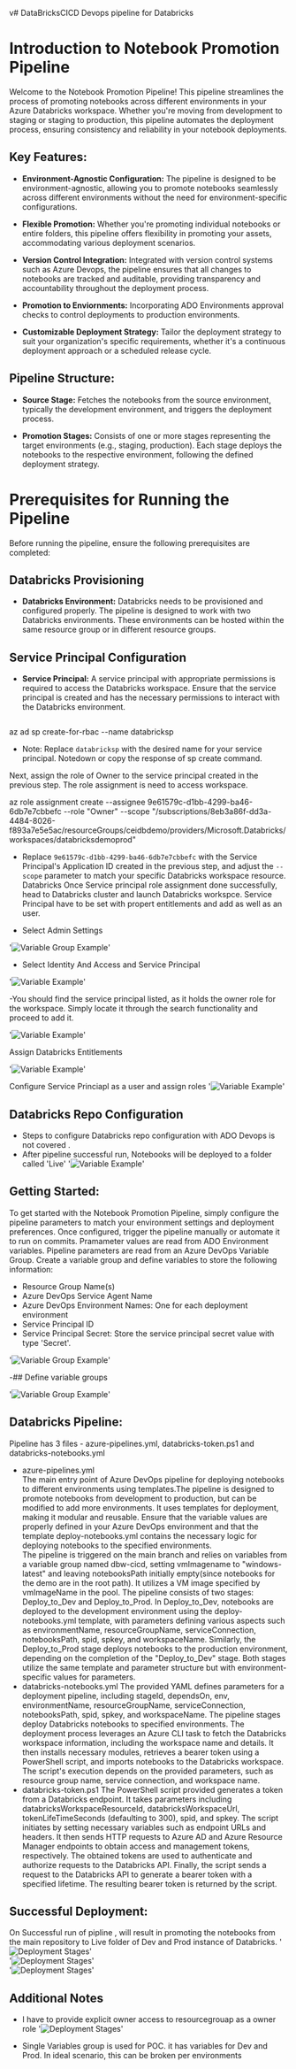 v# DataBricksCICD
Devops pipeline for Databricks
# Introduction to Notebook Promotion Pipeline

Welcome to the Notebook Promotion Pipeline! This pipeline streamlines the process of promoting notebooks across different environments in your Azure Databricks workspace. Whether you're moving from development to staging or staging to production, this pipeline automates the deployment process, ensuring consistency and reliability in your notebook deployments.

## Key Features:

- **Environment-Agnostic Configuration:** The pipeline is designed to be environment-agnostic, allowing you to promote notebooks seamlessly across different environments without the need for environment-specific configurations.

- **Flexible Promotion:** Whether you're promoting individual notebooks or entire folders, this pipeline offers flexibility in promoting your assets, accommodating various deployment scenarios.

- **Version Control Integration:** Integrated with version control systems such as Azure Devops, the pipeline ensures that all changes to notebooks are tracked and auditable, providing transparency and accountability throughout the deployment process.

- **Promotion to Enviornments:** Incorporating ADO Environments approval checks to control deployments to production environments.

- **Customizable Deployment Strategy:** Tailor the deployment strategy to suit your organization's specific requirements, whether it's a continuous deployment approach or a scheduled release cycle.

## Pipeline Structure:

- **Source Stage:** Fetches the notebooks from the source environment, typically the development environment, and triggers the deployment process.

- **Promotion Stages:** Consists of one or more stages representing the target environments (e.g., staging, production). Each stage deploys the notebooks to the respective environment, following the defined deployment strategy.

# Prerequisites for Running the Pipeline

Before running the pipeline, ensure the following prerequisites are completed:

## Databricks Provisioning

- **Databricks Environment:** Databricks needs to be provisioned and configured properly. The pipeline is designed to work with two Databricks environments. These environments can be hosted within the same resource group or in different resource groups.

## Service Principal Configuration

- **Service Principal:** A service principal with appropriate permissions is required to access the Databricks workspace. Ensure that the service principal is created and has the necessary permissions to interact with the Databricks environment.
  
  ```bash
az ad sp create-for-rbac --name databricksp  



- Note: Replace `databricksp` with the desired name for your service principal.
Notedown or copy the response of sp create command.

Next, assign the role of Owner to the service principal created in the previous step. The role assignment is need to access workspace.


az role assignment create --assignee 9e61579c-d1bb-4299-ba46-6db7e7cbbefc --role "Owner" --scope "/subscriptions/8eb3a86f-dd3a-4484-8026-f893a7e5e5ac/resourceGroups/ceidbdemo/providers/Microsoft.Databricks/workspaces/databricksdemoprod"



- Replace `9e61579c-d1bb-4299-ba46-6db7e7cbbefc` with the Service Principal's Application ID created in the previous step, and adjust the `--scope` parameter to match your specific Databricks workspace resource.
Databricks 
Once Service principal role assignment done successfully, head to Databricks cluster and launch Databricks workspce. Service  Principal have to be set with propert entitlements and add as well as an user.

- Select Admin Settings 

'![Variable Group Example](IdentityAndAccess01.png)'  


- Select Identity And Access and Service Principal


'![Variable Example](IdentityAndAccess02.png)'  

-You should find the service principal listed, as it holds the owner role for the workspace. Simply locate it through the search functionality and proceed to add it.


'![Variable Example](IdentityAndAccess04.png)'  

Assign Databricks Entitlements 

'![Variable Example](IdentityAndAccess06.png)'  

Configure Service Princiapl as a user and assign roles
'![Variable Example](IdentityAndAccess07.png)'



## Databricks Repo Configuration

- Steps to configure Databricks repo configuration with ADO Devops is not covered .
- After pipeline successful run, Notebooks will be deployed to a folder called 'Live' 
'![Variable Example](livefolder.png)'

## Getting Started:

To get started with the Notebook Promotion Pipeline, simply configure the pipeline parameters to match your environment settings and deployment preferences. Once configured, trigger the pipeline manually or automate it to run on commits. Pramameter values are read from ADO Environment variables.
Pipeline parameters are read from an Azure DevOps Variable Group. Create a variable group and define variables to store the following information:

- Resource Group Name(s)
- Azure DevOps Service Agent Name
- Azure DevOps Environment Names: One for each deployment environment
- Service Principal ID
- Service Principal Secret: Store the service principal secret value with type 'Secret'.

'![Variable Group Example](ADOEnv.png)'

-## Define variable groups

'![Variable Group Example](variablegroup.png)'  
## Databricks Pipeline:
Pipeline has 3 files - azure-pipelines.yml, databricks-token.ps1 and databricks-notebooks.yml
- azure-pipelines.yml  
 The main entry point of Azure DevOps pipeline for deploying notebooks to different environments using templates.The pipeline is designed to promote notebooks from development to production, but can be modified to add more environments. It uses templates for deployment, making it modular and reusable. Ensure that the variable values are properly defined in your Azure DevOps environment and that the template deploy-notebooks.yml contains the necessary logic for deploying notebooks to the specified environments.  
 The pipeline is triggered on the main branch and relies on variables from a variable group named dbw-cicd, setting vmImagename to "windows-latest" and leaving notebooksPath initially empty(since notebooks for the demo are in the root path). It utilizes a VM image specified by vmImageName in the pool. The pipeline consists of two stages: Deploy_to_Dev and Deploy_to_Prod. In Deploy_to_Dev, notebooks are deployed to the development environment using the deploy-notebooks.yml template, with parameters defining various aspects such as environmentName, resourceGroupName, serviceConnection, notebooksPath, spid, spkey, and workspaceName. Similarly, the Deploy_to_Prod stage deploys notebooks to the production environment, depending on the completion of the "Deploy_to_Dev" stage. Both stages utilize the same template and parameter structure but with environment-specific values for parameters.
- databricks-notebooks.yml
The provided YAML defines parameters for a deployment pipeline, including stageId, dependsOn, env, environmentName, resourceGroupName, serviceConnection, notebooksPath, spid, spkey, and workspaceName. The pipeline stages deploy Databricks notebooks to specified environments. The deployment process leverages an Azure CLI task to fetch the Databricks workspace information, including the workspace name and details. It then installs necessary modules, retrieves a bearer token using a PowerShell script, and imports notebooks to the Databricks workspace. The script's execution depends on the provided parameters, such as resource group name, service connection, and workspace name.
- databricks-token.ps1
 The PowerShell script provided generates a token from a Databricks endpoint. It takes parameters including databricksWorkspaceResourceId, databricksWorkspaceUrl, tokenLifeTimeSeconds (defaulting to 300), spid, and spkey. The script initiates by setting necessary variables such as endpoint URLs and headers. It then sends HTTP requests to Azure AD and Azure Resource Manager endpoints to obtain access and management tokens, respectively. The obtained tokens are used to authenticate and authorize requests to the Databricks API. Finally, the script sends a request to the Databricks API to generate a bearer token with a specified lifetime. The resulting bearer token is returned by the script.

## Successful Deployment:
On Successful run of pipline , will result in promoting the notebooks from the main repository to Live folder of Dev and Prod instance of Databricks.
'![Deployment Stages](stages.png)'  
'![Deployment Stages](Devlive.png)'  
'![Deployment Stages](prodlive.png)'  

## Additional Notes
- I have to provide explicit owner access to resourcegrouap as a owner role
'![Deployment Stages](resourcegrouproleassignment.png)'  

- Single Variables group is used for POC. it has variables for Dev and Prod. In ideal scenario, this can be broken per environments









